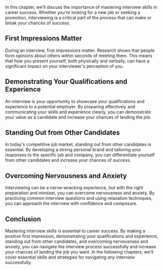 
In this chapter, we'll discuss the importance of mastering interview skills in career success. Whether you're looking for a new job or seeking a promotion, interviewing is a critical part of the process that can make or break your chances of success.

First Impressions Matter
------------------------

During an interview, first impressions matter. Research shows that people form opinions about others within seconds of meeting them. This means that how you present yourself, both physically and verbally, can have a significant impact on your interviewer's perception of you.

Demonstrating Your Qualifications and Experience
------------------------------------------------

An interview is your opportunity to showcase your qualifications and experience to a potential employer. By preparing effectively and communicating your skills and experience clearly, you can demonstrate your value as a candidate and increase your chances of landing the job.

Standing Out from Other Candidates
----------------------------------

In today's competitive job market, standing out from other candidates is essential. By developing a strong personal brand and tailoring your responses to the specific job and company, you can differentiate yourself from other candidates and increase your chances of success.

Overcoming Nervousness and Anxiety
----------------------------------

Interviewing can be a nerve-wracking experience, but with the right preparation and mindset, you can overcome nervousness and anxiety. By practicing common interview questions and using relaxation techniques, you can approach the interview with confidence and composure.

Conclusion
----------

Mastering interview skills is essential to career success. By making a positive first impression, demonstrating your qualifications and experience, standing out from other candidates, and overcoming nervousness and anxiety, you can navigate the interview process successfully and increase your chances of landing the job you want. In the following chapters, we'll cover essential skills and strategies for navigating any interview successfully.
